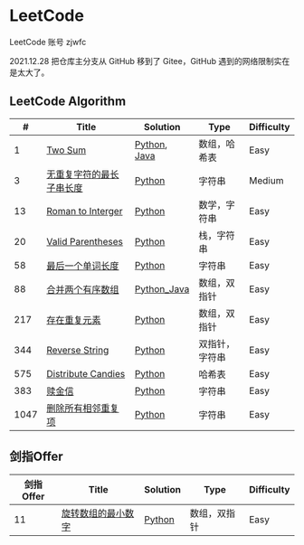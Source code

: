 # LeetCode 
LeetCode 账号 zjwfc

2021.12.28 把仓库主分支从 GitHub 移到了 Gitee，GitHub 遇到的网络限制实在是太大了。
## LeetCode Algorithm

\# |Title|Solution| Type | Difficulty |
---|---|---|---|---|
1|[Two Sum](https://leetcode-cn.com/problems/two-sum/)|[Python](Python/1.py), [Java](Java/twosum.java)|数组，哈希表|Easy|
3|[无重复字符的最长子串长度](https://leetcode-cn.com/problems/longest-substring-without-repeating-characters/)|[Python](Python/3.py)|字符串|Medium
13|[Roman to Interger](https://leetcode-cn.com/problems/roman-to-integer/)|[Python](Python/13.py)|数学，字符串|Easy
20|[Valid Parentheses](https://leetcode-cn.com/problems/valid-parentheses/)|[Python](./Problems/20_Valid_Parentheses.md)|栈，字符串|Easy
58|[最后一个单词长度](https://leetcode-cn.com/problems/length-of-last-word/)|[Python](Problems/Python/58.py)|字符串|Easy
88|[合并两个有序数组](https://leetcode-cn.com/problems/merge-sorted-array/)|[Python_Java](Problems/88_合并两个有序数组.md)|数组，双指针|Easy
217|[存在重复元素](https://leetcode-cn.com/problems/contains-duplicate/)|[Python](Python/217.py)|数组，双指针|Easy
344|[Reverse String](https://leetcode-cn.com/problems/reverse-string/)|[Python](Python/344.py)|双指针，字符串|Easy
575|[Distribute Candies](https://leetcode-cn.com/problems/distribute-candies/)|[Python](Python/575.py)|哈希表|Easy
383|[赎金信](https://leetcode-cn.com/problems/ransom-note/)|[Python](Problems/383_Ransom_Note.md)|字符串|Easy
1047|[删除所有相邻重复项](https://leetcode-cn.com/problems/remove-all-adjacent-duplicates-in-string/)|[Python](Python/1047.py)|字符串|Easy

## 剑指Offer
剑指Offer |Title|Solution| Type | Difficulty |
---|---|---|---|---|
11|[旋转数组的最小数字](https://leetcode-cn.com/problems/xuan-zhuan-shu-zu-de-zui-xiao-shu-zi-lcof/)|[Python](Python/jzof11.py)|数组，双指针|Easy